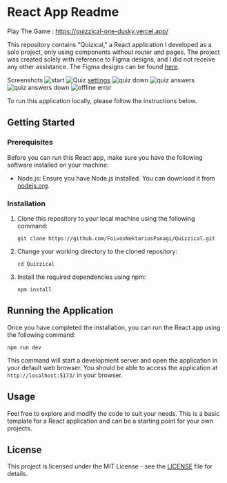 # React App Readme
Play The Game : https://quizzical-one-dusky.vercel.app/

This repository contains "Quizical," a React application I developed as a solo project, only using components without router and pages. The project was created solely with reference to Figma designs, and I did not receive any other assistance. The Figma designs can be found [here](https://www.figma.com/file/0SIScG6N67cgfIvsY5cQng/Quizzical-App?type=design&node-id=0-1&mode=design&t=FKnMn6dWEW67TgiS-0).

Screenshots
![start](https://github.com/FoivosNektariosPanagi/Quizzical/assets/26857973/25c4f402-8a2f-4390-a417-cd5f2175e5e9)
![Quiz](https://github.com/FoivosNektariosPanagi/Quizzical/assets/26857973/4b7e0d78-fc1e-4e5c-b92f-6519fe51c650)
[settings](https://github.com/FoivosNektariosPanagi/Quizzical/assets/26857973/77ff697d-0b5c-4608-9155-8d65238f6ee5)
![quiz down](https://github.com/FoivosNektariosPanagi/Quizzical/assets/26857973/c7318b02-876f-4c11-88c5-25d79f1b77c6)
![quiz answers](https://github.com/FoivosNektariosPanagi/Quizzical/assets/26857973/19c8c150-f2f4-406a-9114-55a2b1f89560)
![quiz answers down](https://github.com/FoivosNektariosPanagi/Quizzical/assets/26857973/023e6f98-b633-4a0d-97be-92086785b741)
![offline error ](https://github.com/FoivosNektariosPanagi/Quizzical/assets/26857973/ee54c1f9-5214-4cf5-8bff-7452b3d8db42)

To run this application locally, please follow the instructions below.

## Getting Started

### Prerequisites

Before you can run this React app, make sure you have the following software installed on your machine:

- Node.js: Ensure you have Node.js installed. You can download it from [nodejs.org](https://nodejs.org/).

### Installation

1. Clone this repository to your local machine using the following command:

   ```
   git clone https://github.com/FoivosNektariosPanagi/Quizzical.git
   ```

2. Change your working directory to the cloned repository:

   ```
   cd Quizzical
   ```

3. Install the required dependencies using npm:

   ```
   npm install
   ```

## Running the Application

Once you have completed the installation, you can run the React app using the following command:

```
npm run dev
```

This command will start a development server and open the application in your default web browser. You should be able to access the application at `http://localhost:5173/` in your browser.

## Usage

Feel free to explore and modify the code to suit your needs. This is a basic template for a React application and can be a starting point for your own projects.

## License

This project is licensed under the MIT License - see the [LICENSE](LICENSE) file for details.
